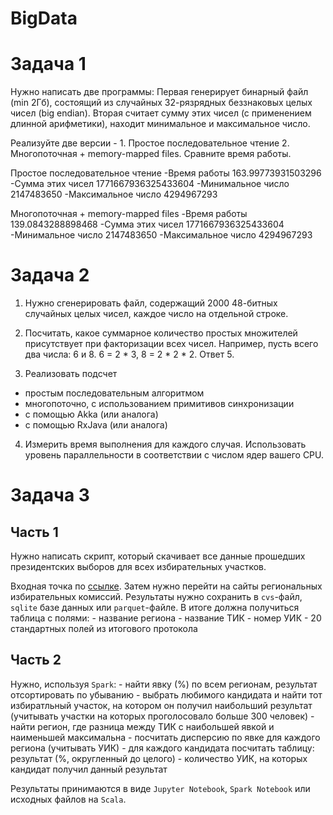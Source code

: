 # BigData
# Задача 1
Нужно написать две программы: Первая генерирует бинарный файл (min 2Гб), состоящий из случайных 32-рязрядных беззнаковых целых чисел (big endian). Вторая считает сумму этих чисел (с применением длинной арифметики), находит минимальное и максимальное число.

Реализуйте две версии - 1. Простое последовательное чтение 2. Многопоточная + memory-mapped files. Сравните время работы.

Простое последовательное чтение
-Время работы  163.99773931503296
-Сумма этих чисел  1771667936325433604
-Минимальное число  2147483650
-Максимальное число  4294967293

Многопоточная + memory-mapped files
-Время работы  139.0843288898468
-Сумма этих чисел  1771667936325433604
-Минимальное число  2147483650
-Максимальное число  4294967293

# Задача 2
1. Нужно сгенерировать файл, содержащий 2000 48-битных случайных целых чисел, каждое число на отдельной строке.

2. Посчитать, какое суммарное количество простых множителей присутствует при факторизации всех чисел. Например, пусть всего два числа: 6 и 8. 6 = 2 * 3, 8 = 2 * 2 * 2. Ответ 5.

3. Реализовать подсчет
- простым последовательным алгоритмом
- многопоточно, с использованием примитивов синхронизации
- с помощью Akka (или аналога)
- c помощью RxJava (или аналога)

4. Измерить время выполнения для каждого случая. Использовать уровень параллельности в соответствии с числом ядер вашего CPU.

# Задача 3
## Часть 1
Нужно написать скрипт, который скачивает все данные прошедших президентских выборов для всех избирательных участков.

Входная точка по [ссылке](http://notelections.online/region/region/izbirkom?action=show&root=1&tvd=100100084849066&vrn=100100084849062&region=0&global=1&sub_region=0&prver=0&pronetvd=null&vibid=100100084849066&type=227). Затем нужно перейти на сайты региональных избирательных комиссий. Результаты нужно сохранить в `cvs`-файл, `sqlite` базе данных или `parquet`-файле. В итоге должна получиться таблица с полями: - название региона - название ТИК - номер УИК - 20 стандартных полей из итогового протокола
## Часть 2
Нужно, используя `Spark`: - найти явку (%) по всем регионам, результат отсортировать по убыванию - выбрать любимого кандидата и найти тот избиратльный участок, на котором он получил наибольший результат (учитывать участки на которых проголосовало больше 300 человек) - найти регион, где разница между ТИК с наибольшей явкой и наименьшей максимальна - посчитать дисперсию по явке для каждого региона (учитывать УИК) - для каждого кандидата посчитать таблицу: результат (%, округленный до целого) - количество УИК, на которых кандидат получил данный результат

Результаты принимаются в виде `Jupyter Notebook`, `Spark Notebook` или исходных файлов на `Scala`.